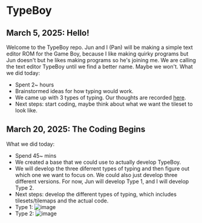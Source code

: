 # TypeBoy

## March 5, 2025: Hello!
Welcome to the TypeBoy repo. Jun and I (Pan) will be making a simple text editor ROM for the Game Boy, because I like making quirky programs but Jun doesn't but he likes making programs so he's joining me. We are calling the text editor TypeBoy until we find a better name. Maybe we won't. What we did today:
- Spent 2~ hours
- Brainstormed ideas for how typing would work.
- We came up with 3 types of typing. Our thoughts are recorded [here](https://www.canva.com/design/DAGg6SYRRPU/4CMcSRlry2y0dif6VhZBfg/view?utm_content=DAGg6SYRRPU&utm_campaign=designshare&utm_medium=link2&utm_source=uniquelinks&utlId=h42bbeacbb4).
- Next steps: start coding, maybe think about what we want the tileset to look like.

## March 20, 2025: The Coding Begins
What we did today:
- Spend 45~ mins
- We created a base that we could use to actually develop TypeBoy.
- We will develop the three diferrent types of typing and then figure out which one we want to focus on. We could also just develop three different versions. For now, Jun will develop Type 1, and I will develop Type 2.
- Next steps: develop the different types of typing, which includes tilesets/tilemaps and the actual code.
- Type 1: ![image](https://github.com/user-attachments/assets/77018b28-f513-4153-9c7c-a96aabe4dd50)
- Type 2: ![image](https://github.com/user-attachments/assets/6cc2d236-e969-42ad-b3e1-13f8281a1a74)


